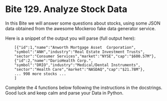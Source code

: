 # Bite 129. Analyze Stock Data

In this Bite we will answer some questions about stocks, using some JSON data obtained from the awesome Mockeroo fake data generator service.

Here is a snippet of the output you will parse (full output here):

```
    [{"id":1,"name":"Anworth Mortgage Asset  Corporation",
    "symbol":"ANH","industry":"Real Estate Investment Trusts",
    "sector":"Consumer Services","market":"NYSE","cap":"$600.57M"},
    {"id":2,"name":"DarioHealth Corp.",
    "symbol":"DRIO","industry":"Medical/Dental Instruments",
    "sector":"Health Care","market":"NASDAQ","cap":"$21.78M"},
    ... 998 more stocks ...
    ]
```

Complete the 4 functions below following the instructions in the docstrings. Good luck and keep calm and parse your Data in Python.
